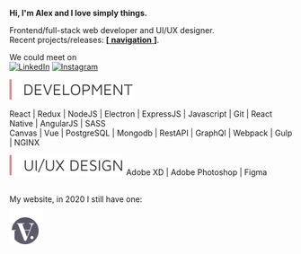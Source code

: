 **Hi, I'm Alex and I love simply things.**  

Frontend/full-stack web developer and UI/UX designer.  
Recent projects/releases: [**[** **navigation** **]**](https://github.com/hadabr/navigation).  

We could meet on  
[![LinkedIn](https://img.shields.io/badge/Linkedin-black?logo=Linkedin&labelColor=blue&style=for-the-badge&color=white)][Linkedin] [![Instagram](https://img.shields.io/badge/Instagram-white?logo=Instagram&style=for-the-badge&color=white)][Instagram]    

<img src = "https://raw.githubusercontent.com/hadabr/hadabr/master/assets/development.svg"/>  

React |
Redux | 
NodeJS | 
Electron | 
ExpressJS | 
Javascript | 
Git |
React Native | 
AngularJS | 
SASS    
Canvas | 
Vue | 
PostgreSQL | 
Mongodb |
RestAPI | 
GraphQl | 
Webpack | 
Gulp | 
NGINX    
  
<img src = "https://raw.githubusercontent.com/hadabr/hadabr/master/assets/ui.svg"/>  
Adobe XD | 
Adobe Photoshop | 
Figma  

&nbsp;  
My website, in 2020 I still have one:   
[![brandband](https://raw.githubusercontent.com/hadabr/hadabr/master/assets/brabant.svg "brandband")](https://brandband.io/)  

   [linkedin]: <https://www.linkedin.com/in/alex-dovghii/>
   [instagram]: <https://www.instagram.com/pockethabr>
   [behance]: <https://www.behance.net/alexdovghi6c9c>
   [navigation]: <https://github.com/hadabr/navigation>

